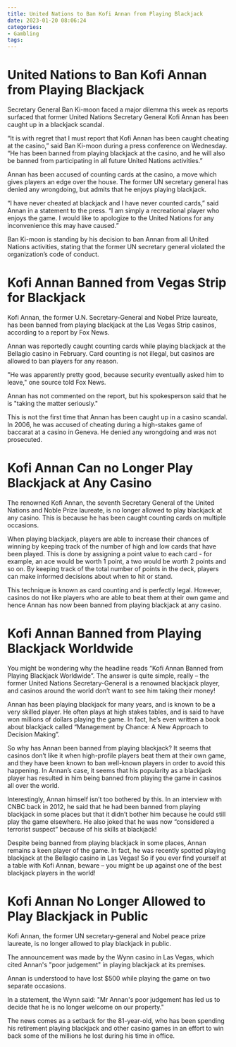 ```yaml
---
title: United Nations to Ban Kofi Annan from Playing Blackjack
date: 2023-01-20 08:06:24
categories:
- Gambling
tags:
---
```



#  United Nations to Ban Kofi Annan from Playing Blackjack

Secretary General Ban Ki-moon faced a major dilemma this week as reports surfaced that former United Nations Secretary General Kofi Annan has been caught up in a blackjack scandal.

“It is with regret that I must report that Kofi Annan has been caught cheating at the casino,” said Ban Ki-moon during a press conference on Wednesday. “He has been banned from playing blackjack at the casino, and he will also be banned from participating in all future United Nations activities.”

Annan has been accused of counting cards at the casino, a move which gives players an edge over the house. The former UN secretary general has denied any wrongdoing, but admits that he enjoys playing blackjack.

“I have never cheated at blackjack and I have never counted cards,” said Annan in a statement to the press. “I am simply a recreational player who enjoys the game. I would like to apologize to the United Nations for any inconvenience this may have caused.”

Ban Ki-moon is standing by his decision to ban Annan from all United Nations activities, stating that the former UN secretary general violated the organization’s code of conduct.

#  Kofi Annan Banned from Vegas Strip for Blackjack

Kofi Annan, the former U.N. Secretary-General and Nobel Prize laureate, has been banned from playing blackjack at the Las Vegas Strip casinos, according to a report by Fox News.

Annan was reportedly caught counting cards while playing blackjack at the Bellagio casino in February. Card counting is not illegal, but casinos are allowed to ban players for any reason.

"He was apparently pretty good, because security eventually asked him to leave," one source told Fox News.

Annan has not commented on the report, but his spokesperson said that he is "taking the matter seriously."

This is not the first time that Annan has been caught up in a casino scandal. In 2006, he was accused of cheating during a high-stakes game of baccarat at a casino in Geneva. He denied any wrongdoing and was not prosecuted.

#  Kofi Annan Can no Longer Play Blackjack at Any Casino

The renowned Kofi Annan, the seventh Secretary General of the United Nations and Noble Prize laureate, is no longer allowed to play blackjack at any casino. This is because he has been caught counting cards on multiple occasions.

When playing blackjack, players are able to increase their chances of winning by keeping track of the number of high and low cards that have been played. This is done by assigning a point value to each card - for example, an ace would be worth 1 point, a two would be worth 2 points and so on. By keeping track of the total number of points in the deck, players can make informed decisions about when to hit or stand.

This technique is known as card counting and is perfectly legal. However, casinos do not like players who are able to beat them at their own game and hence Annan has now been banned from playing blackjack at any casino.

#  Kofi Annan Banned from Playing Blackjack Worldwide

You might be wondering why the headline reads “Kofi Annan Banned from Playing Blackjack Worldwide”. The answer is quite simple, really – the former United Nations Secretary-General is a renowned blackjack player, and casinos around the world don’t want to see him taking their money!

Annan has been playing blackjack for many years, and is known to be a very skilled player. He often plays at high stakes tables, and is said to have won millions of dollars playing the game. In fact, he’s even written a book about blackjack called “Management by Chance: A New Approach to Decision Making”.

So why has Annan been banned from playing blackjack? It seems that casinos don’t like it when high-profile players beat them at their own game, and they have been known to ban well-known players in order to avoid this happening. In Annan’s case, it seems that his popularity as a blackjack player has resulted in him being banned from playing the game in casinos all over the world.

Interestingly, Annan himself isn’t too bothered by this. In an interview with CNBC back in 2012, he said that he had been banned from playing blackjack in some places but that it didn’t bother him because he could still play the game elsewhere. He also joked that he was now “considered a terrorist suspect” because of his skills at blackjack!

Despite being banned from playing blackjack in some places, Annan remains a keen player of the game. In fact, he was recently spotted playing blackjack at the Bellagio casino in Las Vegas! So if you ever find yourself at a table with Kofi Annan, beware – you might be up against one of the best blackjack players in the world!

#  Kofi Annan No Longer Allowed to Play Blackjack in Public

Kofi Annan, the former UN secretary-general and Nobel peace prize laureate, is no longer allowed to play blackjack in public.

The announcement was made by the Wynn casino in Las Vegas, which cited Annan's "poor judgement" in playing blackjack at its premises.

Annan is understood to have lost $500 while playing the game on two separate occasions.

In a statement, the Wynn said: "Mr Annan's poor judgement has led us to decide that he is no longer welcome on our property."

The news comes as a setback for the 81-year-old, who has been spending his retirement playing blackjack and other casino games in an effort to win back some of the millions he lost during his time in office.